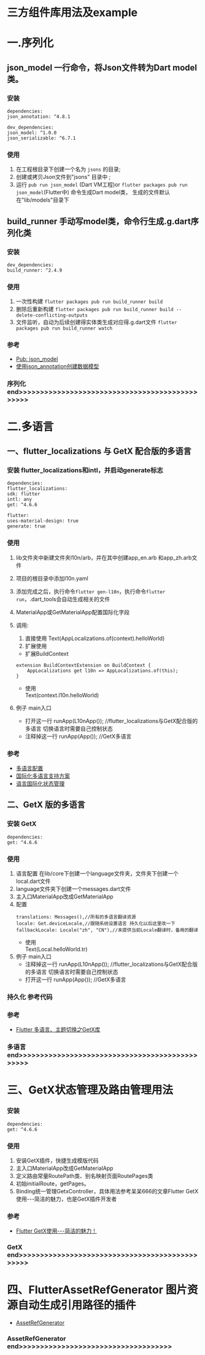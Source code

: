 # 三方组件库用法及example

# 一.序列化
## json_model 一行命令，将Json文件转为Dart model类。

### 安装
```
dependencies:
json_annotation: ^4.8.1
    
dev_dependencies:
json_model: ^1.0.0
json_serializable: ^6.7.1
```
### 使用

1. 在工程根目录下创建一个名为 `jsons` 的目录;
2. 创建或拷贝Json文件到"jsons" 目录中 ;
3. 运行 `pub run json_model` (Dart VM工程)or
   `flutter packages pub run json_model`(Flutter中) 命令生成Dart model类，
   生成的文件默认在"lib/models"目录下

## build_runner 手动写model类，命令行生成.g.dart序列化类

### 安装

    dev_dependencies:
    build_runner: ^2.4.9

### 使用
1. 一次性构建
`flutter packages pub run build_runner build`
2. 删除后重新构建
`flutter packages pub run build_runner build --delete-conflicting-outputs`
3. 文件监听，自动为后续创建得实体类生成对应得.g.dart文件
`flutter packages pub run build_runner watch`

### 参考
- [Pub: json_model](https://pub.dev/packages/json_model)
- [使用json_annotation创建数据模型](https://www.jianshu.com/p/d89e5c642660)
### 序列化 end>>>>>>>>>>>>>>>>>>>>>>>>>>>>>>>>>>>>>>>>>>>>>>>

# 二.多语言

## 一、flutter_localizations 与 GetX 配合版的多语言

### 安装 flutter_localizations和intl，并启动generate标志
```
dependencies:
flutter_localizations:
sdk: flutter
intl: any
get: ^4.6.6

flutter:
uses-material-design: true
generate: true
```
### 使用

1. lib文件夹中新建文件夹l10n/arb，并在其中创建app_en.arb 和app_zh.arb文件
2. 项目的根目录中添加l10n.yaml
3. 添加完成之后，执行命令`flutter gen-l10n`，执行命令`flutter run`，.dart_tools会自动生成相关的文件
4. MaterialApp或GetMaterialApp配置国际化字段
5. 调用:
   1. 直接使用 Text(AppLocalizations.of(context).helloWorld)
   2. 扩展使用   
     - 扩展BuildContext
   ```
   extension BuildContextExtension on BuildContext {    
       AppLocalizations get l10n => AppLocalizations.of(this);    
   }
   ```
     - 使用   
     Text(context.l10n.helloWorld)  
   
6. 例子 main入口 
     - 打开这一行   runApp(L10nApp()); //flutter_localizations与GetX配合版的多语言 切换语言时需要自己控制状态
     - 注释掉这一行 runApp(App()); //GetX多语言
### 参考
- [多语言配置](https://www.jianshu.com/p/6b9c81401469)
- [国际化多语言支持方案](https://blog.csdn.net/duanwei1988/article/details/135536458)
- [语言国际化状态管理](https://blog.csdn.net/qq_38774121/article/details/115540857)

## 二、GetX 版的多语言

### 安装 GetX
```
dependencies:
get: ^4.6.6
```
### 使用
1. 语言配置 在lib/core下创建一个language文件夹，文件夹下创建一个local.dart文件
2. language文件夹下创建一个messages.dart文件
3. 主入口MaterialApp改成GetMaterialApp
4. 配置
   ```
   translations: Messages(),//所有的多语言翻译资源
   locale: Get.deviceLocale,//跟随系统设置语言 持久化以后这里改一下
   fallbackLocale: Locale("zh", "CN"),//未提供当前Locale翻译时，备用的翻译
   ```
      - 使用   
      Text(Local.helloWorld.tr)  
5. 例子 main入口
   - 注释掉这一行   runApp(L10nApp()); //flutter_localizations与GetX配合版的多语言 切换语言时需要自己控制状态
   - 打开这一行 runApp(App()); //GetX多语言
### 持久化 参考代码
### 参考
- [Flutter 多语言、主题切换之GetX库](https://blog.csdn.net/qq_38436214/article/details/136345295)
### 多语言end>>>>>>>>>>>>>>>>>>>>>>>>>>>>>>>>>>>>>>>>>>>>>>>

# 三、GetX状态管理及路由管理用法

### 安装
```
dependencies:
get: ^4.6.6
```

### 使用
1. 安装GetX插件，快捷生成模版代码
2. 主入口MaterialApp改成GetMaterialApp
3. 定义路由常量RoutePath类、别名映射页面RoutePages类
4. 初始initialRoute，getPages。
5. Binding统一管理GetxController，具体用法参考呆呆666的文章Flutter GetX使用---简洁的魅力，也是GetX插件开发者

### 参考
- [Flutter GetX使用---简洁的魅力！](https://juejin.cn/post/6924104248275763208#heading-25)
### GetX end>>>>>>>>>>>>>>>>>>>>>>>>>>>>>>>>>>>>>>>>>>>>>>>

# 四、FlutterAssetRefGenerator 图片资源自动生成引用路径的插件
- [AssetRefGenerator](https://github.com/AndrewShen812/AssetsRefGenerator/blob/master/README_zh.md)
### AssetRefGenerator end>>>>>>>>>>>>>>>>>>>>>>>>>>>>>>>>>>>>
